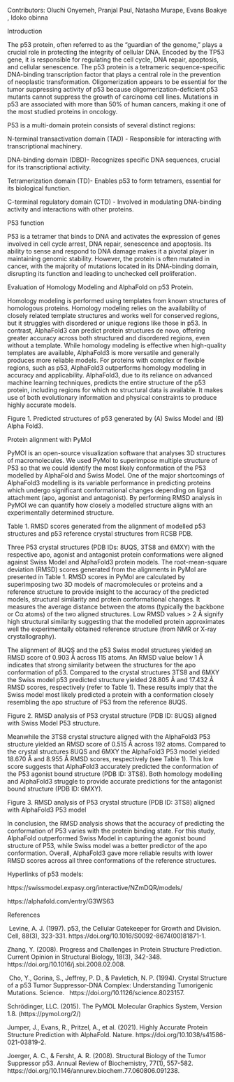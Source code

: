 Contributors: Oluchi Onyemeh, Pranjal Paul, Natasha Murape, Evans Boakye , Idoko obinna 

Introduction 

The p53 protein, often referred to as the “guardian of the genome,” plays a crucial role in protecting the integrity of cellular DNA. Encoded by the TP53 gene, it is responsible for regulating the cell cycle, DNA repair, apoptosis, and cellular senescence. The p53 protein is a tetrameric sequence-specific DNA-binding transcription factor that plays a central role in the prevention of neoplastic transformation. Oligomerization appears to be essential for the tumor suppressing activity of p53 because oligomerization-deficient p53 mutants cannot suppress the growth of carcinoma cell lines. Mutations in p53 are associated with more than 50% of human cancers, making it one of the most studied proteins in oncology.

P53 is a multi-domain protein consists of several distinct regions:

N-terminal transactivation domain (TAD) - Responsible for interacting with transcriptional machinery.

DNA-binding domain (DBD)- Recognizes specific DNA sequences, crucial for its transcriptional activity.

Tetramerization domain (TD)- Enables p53 to form tetramers, essential for its biological function.

C-terminal regulatory domain (CTD) - Involved in modulating DNA-binding activity and interactions with other proteins.

P53 function

P53 is a tetramer that binds to DNA and activates the expression of genes involved in cell cycle arrest, DNA repair, senescence and apoptosis. Its ability to sense and respond to DNA damage makes it a pivotal player in maintaining genomic stability. However, the protein is often mutated in cancer, with the majority of mutations located in its DNA-binding domain, disrupting its function and leading to unchecked cell proliferation.

Evaluation of Homology Modeling and AlphaFold on p53 Protein. 

Homology modeling is performed using templates from known structures of homologous proteins. Homology modeling relies on the availability of closely related template structures and works well for conserved regions, but it struggles with disordered or unique regions like those in p53. In contrast, AlphaFold3 can predict protein structures de novo, offering greater accuracy across both structured and disordered regions, even without a template. While homology modeling is effective when high-quality templates are available, AlphaFold3 is more versatile and generally produces more reliable models. For proteins with complex or flexible regions, such as p53, AlphaFold3 outperforms homology modeling in accuracy and applicability. AlphaFold3, due to its reliance on advanced machine learning techniques, predicts the entire structure of the p53 protein, including regions for which no structural data is available. It makes use of both evolutionary information and physical constraints to produce highly accurate models.

Figure 1. Predicted structures of p53 generated by (A) Swiss Model and (B) Alpha Fold3.

Protein alignment with PyMol

PyMOl is an open-source visualization software that analyses 3D structures of macromolecules. We used PyMol to superimpose multiple structure of P53 so that we could identify the most likely conformation of the P53 modelled by AlphaFold and Swiss Model. One of the major shortcomings of AlphaFold3 modelling is its variable performance in predicting proteins which undergo significant conformational changes depending on ligand attachment (apo, agonist and antagonist). By performing RMSD analysis in PyMOl we can quantify how closely a modelled structure aligns with an experimentally determined structure. 

Table 1. RMSD scores generated from the alignment of modelled p53 structures and p53 reference crystal structures from RCSB PDB. 



Three P53 crystal structures (PDB IDs: 8UQS, 3TS8 and 6MXY) with the respective apo, agonist and antagonist protein conformations were aligned against Swiss Model and AlphaFold3 protein models. The root-mean-square deviation (RMSD) scores generated from the alignments in PyMol are presented in Table 1. RMSD scores in PyMol are calculated by superimposing two 3D models of macromolecules or proteins and a reference structure to provide insight to the accuracy of the predicted models, structural similarity and protein conformational changes. It measures the average distance between the atoms (typically the backbone or Cα atoms) of the two aligned structures. Low RMSD values > 2 Å signify high structural similarity suggesting that the modelled protein approximates well the experimentally obtained reference structure (from NMR or X-ray crystallography).  

The alignment of 8UQS and the p53 Swiss model structures yielded an RMSD score of 0.903 Å across 115 atoms. An RMSD value below 1 Å indicates that strong similarity between the structures for the apo conformation of p53. Compared to the crystal structures 3TS8 and 6MXY the Swiss model p53 predicted structure yielded 28.805 Å and 17.432 Å RMSD scores, respectively (refer to Table 1). These results imply that the Swiss model most likely predicted a protein with a conformation closely resembling the apo structure of P53 from the reference 8UQS. 

Figure 2. RMSD analysis of P53 crystal structure (PDB ID: 8UQS) aligned with Swiss Model P53 structure. 

Meanwhile the 3TS8 crystal structure aligned with the AlphaFold3 P53 structure yielded an RMSD score of 0.515 Å across 192 atoms. Compared to the crystal structures 8UQS and 6MXY the AlphaFold3 P53 model yielded 18.670 Å and 8.955 Å RMSD scores, respectively (see Table 1). This low score suggests that AlphaFold3 accurately predicted the conformation of the P53 agonist bound structure (PDB ID: 3TS8). Both homology modelling and AlphaFold3 struggle to provide accurate predictions for the antagonist bound structure (PDB ID: 6MXY). 

Figure 3. RMSD analysis of P53 crystal structure (PDB ID: 3TS8) aligned with AlphaFold3 P53 model

In conclusion, the RMSD analysis shows that the accuracy of predicting the conformation of P53 varies with the protein binding state. For this study, AlphaFold outperformed Swiss Model in capturing the agonist bound structure of P53, while Swiss model was a better predictor of the apo conformation. Overall, AlphaFold3 gave more reliable results with lower RMSD scores across all three conformations of the reference structures. 

Hyperlinks of p53 models:

https\://swissmodel.expasy.org/interactive/NZmDQR/models/

https\://alphafold.com/entry/G3WS63

References

 Levine, A. J. (1997). p53, the Cellular Gatekeeper for Growth and Division. Cell, 88(3), 323-331. https\://doi.org/10.1016/S0092-8674(00)81871-1.

Zhang, Y. (2008). Progress and Challenges in Protein Structure Prediction. Current Opinion in Structural Biology, 18(3), 342-348. https\://doi.org/10.1016/j.sbi.2008.02.008.

 Cho, Y., Gorina, S., Jeffrey, P. D., & Pavletich, N. P. (1994). Crystal Structure of a p53 Tumor Suppressor-DNA Complex: Understanding Tumorigenic Mutations. Science.   https\://doi.org/10.1126/science.8023157.

Schrödinger, LLC. (2015). The PyMOL Molecular Graphics System, Version 1.8. (https\://pymol.org/2/)

Jumper, J., Evans, R., Pritzel, A., et al. (2021). Highly Accurate Protein Structure Prediction with AlphaFold. Nature. https\://doi.org/10.1038/s41586-021-03819-2.

Joerger, A. C., & Fersht, A. R. (2008). Structural Biology of the Tumor Suppressor p53. Annual Review of Biochemistry, 77(1), 557-582. https\://doi.org/10.1146/annurev.biochem.77.060806.091238.
